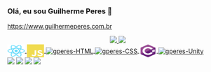 ### Olá, eu sou Guilherme Peres 👋

https://www.guilhermeperes.com.br



<div align="center">
  <a href="https://github.com/gldhperes">
  <img height="180em" src="https://github-readme-stats.vercel.app/api?username=gldhperes&show_icons=true&theme=dark&include_all_commits=true&count_private=true"/>
  <img height="180em" src="https://github-readme-stats.vercel.app/api/top-langs/?username=gldhperes&layout=compact&langs_count=7&theme=dark"/>
</div>
<div style="display: inline_block">
 
  <img align="center" alt="gperes-React" height="30" width="40" src="https://raw.githubusercontent.com/devicons/devicon/master/icons/react/react-original.svg">
  <img align="center" alt="gperes-Js" height="30" width="40" src="https://raw.githubusercontent.com/devicons/devicon/master/icons/javascript/javascript-plain.svg">
  <img align="center" alt="gperes-HTML" height="30" width="40" src="https://cdn.jsdelivr.net/gh/devicons/devicon/icons/html5/html5-plain-wordmark.svg">
  <img align="center" alt="gperes-CSS" height="30" width="40" src="https://cdn.jsdelivr.net/gh/devicons/devicon/icons/css3/css3-plain-wordmark.svg">
  <img align="center" alt="gperes-Csharp" height="30" width="40" src="https://raw.githubusercontent.com/devicons/devicon/master/icons/csharp/csharp-original.svg">
  <img align="center" alt="gperes-Unity" height="30" width="40" src="https://cdn.jsdelivr.net/gh/devicons/devicon/icons/unity/unity-original.svg">
 
</div>
 
<div  style="margin-top: "20px""> 
  <a href="https://www.youtube.com/channel/UCCkaGDLodfkrjxpB32IEg8g" target="_blank"><img src="https://img.shields.io/badge/YouTube-FF0000?style=for-the-badge&logo=youtube&logoColor=white" target="_blank"></a>
  <a href="https://www.instagram.com/guilherme.peres2308/" target="_blank"><img src="https://img.shields.io/badge/-Instagram-%23E4405F?style=for-the-badge&logo=instagram&logoColor=white" target="_blank"></a>
  <a href = "mailto:gldhperes@gmail.com"><img src="https://img.shields.io/badge/-Gmail-%23333?style=for-the-badge&logo=gmail&logoColor=white" target="_blank"></a>
  <a href="https://www.linkedin.com/in/guilherme-peres-2902a5251" target="_blank"><img src="https://img.shields.io/badge/-LinkedIn-%230077B5?style=for-the-badge&logo=linkedin&logoColor=white" target="_blank"></a>  
</div>

